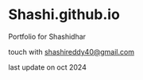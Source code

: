 # Shashi.github.io
Portfolio for Shashidhar

touch with shashireddy40@gmail.com

last update on oct 2024
